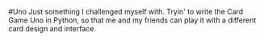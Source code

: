 #Uno
Just something I challenged myself with.
Tryin' to write the Card Game Uno in Python, so that me and my friends can play it with a different card design and interface.
